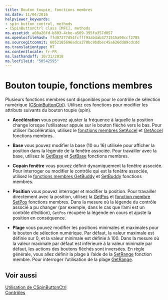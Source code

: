 ```yaml
---
title: Bouton toupie, fonctions membres
ms.date: 11/04/2016
helpviewer_keywords:
- spin button control, methods
- CSpinButtonCtrl class [MFC], methods
ms.assetid: a08a26fd-b803-4cbe-a509-395fa357d057
ms.openlocfilehash: ffd07377d54fcfff93ab4ab3771515a90ccf2785
ms.sourcegitcommit: 6052185696adca270bc9bdbec45a626dd89cdcdd
ms.translationtype: MT
ms.contentlocale: fr-FR
ms.lasthandoff: 10/31/2018
ms.locfileid: "50542595"
---
```

# <a name="spin-button-member-functions"></a>Bouton toupie, fonctions membres

Plusieurs fonctions membres sont disponibles pour le contrôle de sélection numérique ([CSpinButtonCtrl](../mfc/reference/cspinbuttonctrl-class.md)). Utilisez ces fonctions pour modifier les attributs suivants du bouton toupie (spin).

- **Accélération** vous pouvez ajuster la fréquence à laquelle la position change lorsque l’utilisateur appuie sur le bouton fléché vers le bas. Pour utiliser l’accélération, utilisez le [fonctions membres SetAccel](../mfc/reference/cspinbuttonctrl-class.md#setaccel) et [GetAccel](../mfc/reference/cspinbuttonctrl-class.md#getaccel) fonctions membres.

- **Base** vous pouvez modifier la base (10 ou 16) utilisée pour afficher la position dans la légende de la fenêtre associée. Pour travailler avec la base, utilisez le [GetBase](../mfc/reference/cspinbuttonctrl-class.md#getbase) et [SetBase](../mfc/reference/cspinbuttonctrl-class.md#setbase) fonctions membres.

- **Copain fenêtre** vous pouvez définir dynamiquement la fenêtre associée. Pour interroger ou modifier le contrôle qui est la fenêtre associée, utilisez le [fonctions membres GetBuddy](../mfc/reference/cspinbuttonctrl-class.md#getbuddy) et [SetBuddy](../mfc/reference/cspinbuttonctrl-class.md#setbuddy) fonctions membres.

- **Position** vous pouvez interroger et modifier la position. Pour travailler directement avec la position, utilisez la [GetPos](../mfc/reference/cspinbuttonctrl-class.md#getpos) et [fonction membre SetPos](../mfc/reference/cspinbuttonctrl-class.md#setpos) fonctions membres. Dans la mesure où la légende du contrôle associé a pu changer (par exemple, dans le cas que l’ami est un contrôle d’édition), `GetPos` récupère la légende en cours et ajuste la position en conséquence.

- **Plage** vous pouvez modifier les positions minimales et maximales pour le bouton de sélection numérique. Par défaut, la valeur maximale est définie sur 0, et la valeur minimale est définie à 100. Dans la mesure où la valeur maximale par défaut est inférieure à la valeur minimale par défaut, les actions des boutons fléchés sont inversées. En règle générale, vous allez définir la plage à l’aide de la [SetRange](../mfc/reference/cspinbuttonctrl-class.md#setrange) fonction membre. Pour interroger l’utilisation de la plage [GetRange](../mfc/reference/cspinbuttonctrl-class.md#getrange).

## <a name="see-also"></a>Voir aussi

[Utilisation de CSpinButtonCtrl](../mfc/using-cspinbuttonctrl.md)<br/>
[Contrôles](../mfc/controls-mfc.md)

